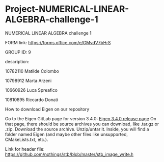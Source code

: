 # Project-NUMERICAL-LINEAR-ALGEBRA-challenge-1
NUMERICAL LINEAR ALGEBRA challenge 1


FORM link:
https://forms.office.com/e/GMvdV7bHrS


GROUP ID: 9

description:   

10782110 Matilde Colombo

10798912 Marta Arzeni

10660926 Luca Spreafico

10810895 Riccardo Donati


How to download Eigen on our repository 

Go to the Eigen GitLab page for version 3.4.0: [Eigen 3.4.0 release page](https://gitlab.com/libeigen/eigen/-/releases/3.4.0?utm_source=chatgpt.com)
On that page, there should be source archives you can download, like .tar.gz or .zip. Download the source archive. Unzip/untar it. Inside, you will find a folder named Eigen (and maybe other files like unsupported, CMakeLists.txt, etc.).

Link for header file: https://github.com/nothings/stb/blob/master/stb_image_write.h

